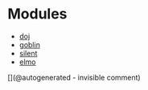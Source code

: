 
# Modules

* [doj](/doj/)
* [goblin](/goblin/)
* [silent](/silent/)
* [elmo](/elmo/)


[](@autogenerated - invisible comment)